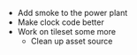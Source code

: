 - Add smoke to the power plant
- Make clock code better
- Work on tileset some more
	- Clean up asset source